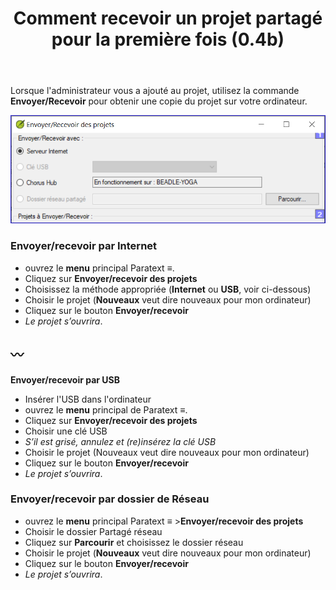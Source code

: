 ﻿---
title: Comment recevoir un projet partagé pour la première fois (0.4b)
---
Lorsque l'administrateur vous a ajouté au projet, utilisez la commande **Envoyer/Recevoir** pour obtenir une copie du projet sur votre ordinateur.

![](../../media/94038479491bb2cf0f3b19f9ae040013.png)

### Envoyer/recevoir par Internet

-   ouvrez le **menu** principal Paratext **≡**.
-   Cliquez sur **Envoyer/recevoir des projets**
-   Choisissez la méthode appropriée (**Internet** ou **USB**, voir ci-dessous)
-   Choisir le projet (**Nouveaux** veut dire nouveaux pour mon ordinateur)
-   Cliquez sur le bouton **Envoyer/recevoir**
   -  *Le projet s’ouvrira*.

〰️
----

**Envoyer/recevoir par USB**

-   Insérer l'USB dans l'ordinateur
-   ouvrez le **menu** principal de Paratext **≡**.
-   Cliquez sur **Envoyer/recevoir des projets**
-   Choisir une clé USB
   -  *S’il est grisé, annulez et (re)insérez la clé USB*
-   Choisir le projet (Nouveaux veut dire nouveaux pour mon ordinateur)
-   Cliquez sur le bouton **Envoyer/recevoir**
   -  *Le projet s’ouvrira*.

### Envoyer/recevoir par dossier de Réseau

-   ouvrez le **menu** principal Paratext **≡** \>**Envoyer/recevoir des projets**
-   Choisir le dossier Partagé réseau
-   Cliquez sur **Parcourir** et choisissez le dossier réseau
-   Choisir le projet (**Nouveaux** veut dire nouveaux pour mon ordinateur)
-   Cliquez sur le bouton **Envoyer/recevoir**
   -  *Le projet s’ouvrira*.

